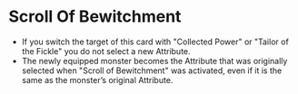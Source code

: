 # Scroll Of Bewitchment

*   If you switch the target of this card with "Collected Power" or "Tailor of the Fickle" you do not select a new Attribute.
*   The newly equipped monster becomes the Attribute that was originally selected when "Scroll of Bewitchment" was activated, even if it is the same as the monster’s original Attribute.
